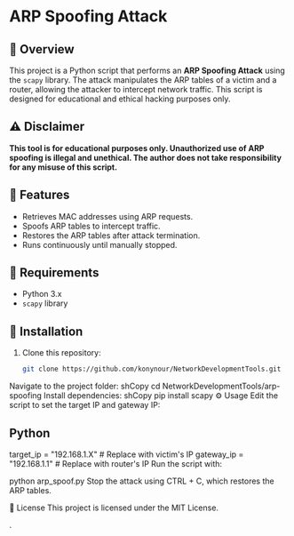 
# ARP Spoofing Attack

## 📌 Overview
This project is a Python script that performs an **ARP Spoofing Attack** using the `scapy` library. The attack manipulates the ARP tables of a victim and a router, allowing the attacker to intercept network traffic. This script is designed for educational and ethical hacking purposes only.

## ⚠️ Disclaimer
**This tool is for educational purposes only. Unauthorized use of ARP spoofing is illegal and unethical. The author does not take responsibility for any misuse of this script.**

## 🚀 Features
- Retrieves MAC addresses using ARP requests.
- Spoofs ARP tables to intercept traffic.
- Restores the ARP tables after attack termination.
- Runs continuously until manually stopped.

## 📂 Requirements
- Python 3.x
- `scapy` library

## 🔧 Installation
1. Clone this repository:
   ```sh
   git clone https://github.com/konynour/NetworkDevelopmentTools.git
Navigate to the project folder:
shCopy
cd NetworkDevelopmentTools/arp-spoofing
Install dependencies:
shCopy
pip install scapy
⚙️ Usage
Edit the script to set the target IP and gateway IP:
 ## Python
    
target_ip = "192.168.1.X"  # Replace with victim's IP
gateway_ip = "192.168.1.1"  # Replace with router's IP
Run the script with:
 
python arp_spoof.py
Stop the attack using CTRL + C, which restores the ARP tables.


📜 License
This project is licensed under the MIT License.

.